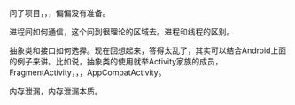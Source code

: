 问了项目，，，偏偏没有准备。

进程间如何通信，这个问到很理论的区域去。进程和线程的区别。

抽象类和接口如何选择。现在回想起来，答得太乱了，其实可以结合Android上面的例子来讲。比如说，抽象类的使用就举Activity家族的成员，FragmentActivity，，，AppCompatActivity。

内存泄漏，内存泄漏本质。

